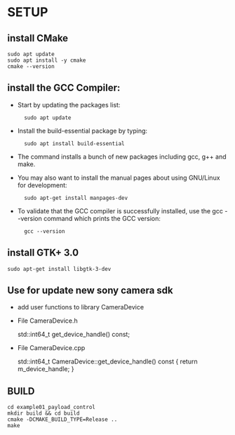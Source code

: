 # SETUP

## install CMake

    sudo apt update
    sudo apt install -y cmake
    cmake --version

## install the GCC Compiler:

- Start by updating the packages list:

        sudo apt update

- Install the build-essential package by typing:

        sudo apt install build-essential

- The command installs a bunch of new packages including gcc, g++ and make.

- You may also want to install the manual pages about using GNU/Linux for development:

        sudo apt-get install manpages-dev

- To validate that the GCC compiler is successfully installed, use the gcc --version command which prints the GCC version:

        gcc --version

## install GTK+ 3.0
    sudo apt-get install libgtk-3-dev

## Use for update new sony camera sdk
- add user functions  to library CameraDevice
+ File CameraDevice.h 

    std::int64_t get_device_handle() const;

+ File CameraDevice.cpp

    std::int64_t CameraDevice::get_device_handle() const
    {
        return m_device_handle;
    }

## BUILD

    cd example01_payload_control
    mkdir build && cd build
    cmake -DCMAKE_BUILD_TYPE=Release ..
    make
